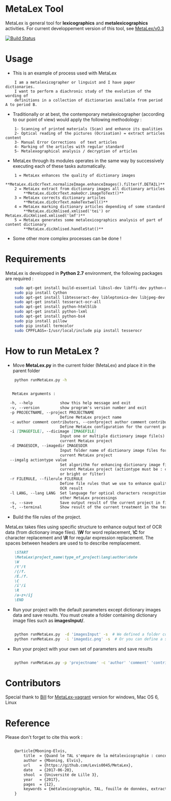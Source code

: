 # MetaLex Tool
MetaLex is general tool for **lexicographics** and **metalexicographics** activities.
For current developpement version of this tool, see [MetaLex/v0.3](https://github.com/Levis0045/MetaLex/tree/v0.3)

[![Build Status](https://travis-ci.org/claroline/Distribution.svg?branch=master)](mteprojet.fr/MetaLex)

# Usage


- This is an example of process used with MetaLex 

```
    I am a metalexicographer or linguist and I have paper dictionaries. 
    I want to perform a diachronic study of the evolution of the wording of 
    definitions in a collection of dictionaries available from period A to period B.
```

- Traditionally or at best, the contemporary metalexicographer (according to our point of view)
  would apply the following methodology :
  
```
    1- Scanning of printed materials (Scan) and enhance its qualities
    2- Optical reading of the pictures (Ocrisation) = extract articles content 
    3- Manual Error Corrections  of text articles                   
    4- Marking of the articles with regular standard                 
    5- Metalexographical analysis / decryption of articles 
```

- MetaLex through its modules operates in the same way by successively executing 
  each of these tasks automatically.
  
```
    1 = MetaLex enhances the quality of dictionary images 
        **MetaLex.dicOcrText.normalizeImage.enhanceImages().filter(f.DETAIL)**
    2 = MetaLex extract from dictionary images all dictionary articles 
        **MetaLex.dicOcrText.makeOcr.imageToText()**
    3 = MetaLex corrects dictionary articles 
        **MetaLex.dicOcrText.makeTextwell()**
    4 = MetaLex marking dictionary articles depending of some standard 
        **MetaLex.dicXmlised.xmlised('tei') or MetaLex.dicXmlised.xmlised('lmf')**
    5 = MetaLex generates some metalexicographics analysis of part of content dictionary 
        **MetaLex.dicXmlised.handleStat()**
```

- Some other more complex processes can be done !


# Requirements

MetaLex is developped in **Python 2.7** environment, the following packages are required :

```sh
    sudo apt-get install build-essential libssl-dev libffi-dev python-dev
    sudo pip install Cython
    sudo apt-get install libtesseract-dev libleptonica-dev libjpeg-dev zlib1g-dev libpng-dev
    sudo apt-get install tesseract-ocr-all
    sudo apt-get install python-html5lib
    sudo apt-get install python-lxml
    sudo apt-get install python-bs4
    sudo pip install pillow
    sudo pip install termcolor
    sudo CPPFLAGS=-I/usr/local/include pip install tesserocr
```

# How to run MetaLex ?

- Move **MetaLex.py** in the current folder (MetaLex) and place it in the parent folder


```sh
    python runMetaLex.py -h
    
```

```md
   MetaLex arguments :

  -h, --help            show this help message and exit
  -v, --version         show program's version number and exit
  -p PROJECTNAME, --project PROJECTNAME
                        Define MetaLex project name
  -c author comment contributors, --confproject author comment contributors
                        Define MetaLex configuration for the current project
  -i [IMAGEFILE], --dicimage [IMAGEFILE]
                        Input one or multiple dictionary image file(s) for
                        current MetaLex project
  -d IMAGESDIR, --imagedir IMAGESDIR
                        Input folder name of dictionary image files for
                        current MetaLex project
  --imgalg actiontype value
                        Set algorithm for enhancing dictionary image files for
                        current MetaLex project (actiontype must be : contrast
                        or bright or filter)
  -r FILERULE, --filerule FILERULE
                        Define file rules that we use to enhance quality of
                        OCR result
  -l LANG, --lang LANG  Set language for optical characters recognition and
                        other MetaLex processings
  -s, --save            Save output result of the current project in files
  -t, --terminal        Show result of the current treatment in the terminal


```


- Build the file rules of the project.

MetaLex takes files using specific structure to enhance output text of OCR data (from dictionary image files). **\W** for word replacement, **\C** for character replacement and **\R**  for regular expression replacement. The spaces between headers are used to to describe remplacement.

```md
    \START
    \MetaLex\project_name\type_of_project\lang\author\date
    \W
    /t'/t
    /{/f.
    /E./f.
    \C
    /i'/i
    \R
    /a-z+/ij
    \END
```


- Run your project with the default parameters except dictionary images data and save results. You must create a folder containing dictionary image files such as **imagesInput/**.


```sh

    python runMetaLex.py  -d 'imagesInput' -s  # We defined a folder containing dictionary images for current process
    python runMetaLex.py  -i 'imagedic.png' -s  # Or you can define a single dictionary image file

```


- Run your project with your own set of parameters and save results


```sh

    python runMetaLex.py -p 'projectname' -c 'author' 'comment' 'contributors' -d 'imagesInput' -r 'file_Rule.dic' -l 'fra' -s

```


# Contributors

Special thank to [Bill](https://github.com/billmetangmo) for [MetaLex-vagrant](https://github.com/Levis0045/MetaLex-vagrant) version for windows, Mac OS 6, Linux


# Reference

Please don't forget to cite this work :

```latex

    @article{Mboning-Elvis,
        title  = {Quand le TAL s'empare de la métalexicographie : conception d'un outil pour le métalexicographe},
        author = {Mboning, Elvis},
        url    = {https://github.com/Levis0045/MetaLex},
        date   = {2017-06-20},
        shool  = {Université de Lille 3},
        year   = {2017},
        pages  = {12},
        keywords = {métalexicographie, TAL, fouille de données, extraction d'information, lecture optique, lexicographie, Xmlisation, DTD}
    }

```

